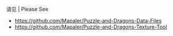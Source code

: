 ﻿请见 | Please See
* https://github.com/Mapaler/Puzzle-and-Dragons-Data-Files
* https://github.com/Mapaler/Puzzle-and-Dragons-Texture-Tool